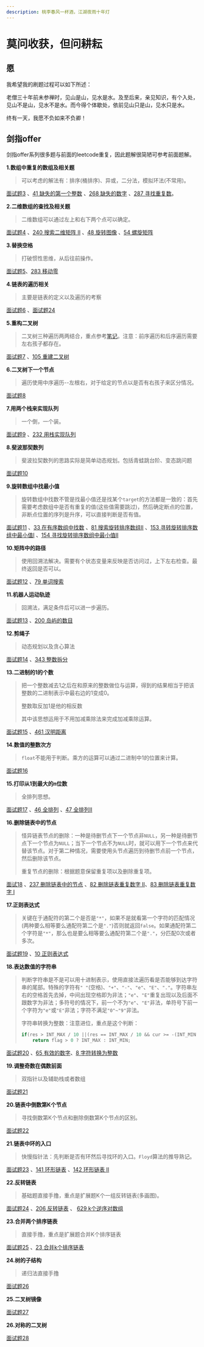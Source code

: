 ```yaml
---
description: 桃李春风一杯酒，江湖夜雨十年灯
---
```


# 莫问收获，但问耕耘

## 愿

我希望我的刷题过程可以如下所述：

老僧三十年前未参禅时，见山是山，见水是水。及至后来，亲见知识，有个入处，见山不是山，见水不是水。而今得个体歇处，依前见山只是山，见水只是水。

终有一天，我愿不负如来不负卿！

## 剑指offer

剑指offer系列很多题与前面的leetcode重复，因此题解很简陋可参考前面题解。

**1.数组中重复的数组及相关题**

> 可以考虑的解法有：排序\(桶排序\)、异或，二分法，模拟环法\(不常用\)。

[面试题3](https://github.com/iezhuozhuo/leetcode-/tree/e2a24c7782b3dbe157705f2b09ff5071caa8733c/offer3.md) 、[41 缺失的第一个整数](https://github.com/iezhuozhuo/leetcode-/tree/e2a24c7782b3dbe157705f2b09ff5071caa8733c/41.md) 、[268 缺失的数字](https://github.com/iezhuozhuo/leetcode-/tree/e2a24c7782b3dbe157705f2b09ff5071caa8733c/268.md) 、[287 寻找重复数](https://github.com/iezhuozhuo/leetcode-/tree/e2a24c7782b3dbe157705f2b09ff5071caa8733c/287.md)。

**2.二维数组的查找及相关题**

> 二维数组可以通过左上和右下两个点可以确定。

[面试题4](https://github.com/iezhuozhuo/leetcode-/tree/e2a24c7782b3dbe157705f2b09ff5071caa8733c/offer4.md) 、[240 搜索二维矩阵 II](https://github.com/iezhuozhuo/leetcode-/tree/e2a24c7782b3dbe157705f2b09ff5071caa8733c/240.md) 、[48 旋转图像](https://github.com/iezhuozhuo/leetcode-/tree/e2a24c7782b3dbe157705f2b09ff5071caa8733c/48.md) 、[54 螺旋矩阵](https://github.com/iezhuozhuo/leetcode-/tree/e2a24c7782b3dbe157705f2b09ff5071caa8733c/54.md)

**3.替换空格**

> 打破惯性思维，从后往前操作。

[面试题5](https://github.com/iezhuozhuo/leetcode-/tree/e2a24c7782b3dbe157705f2b09ff5071caa8733c/offer5.md)、[283 移动零](https://github.com/iezhuozhuo/leetcode-/tree/e2a24c7782b3dbe157705f2b09ff5071caa8733c/283.md)

**4.链表的遍历相关**

> 主要是链表的定义以及遍历的考察

[面试题6](https://github.com/iezhuozhuo/leetcode-/tree/e2a24c7782b3dbe157705f2b09ff5071caa8733c/offer6.md) 、[面试题24](https://github.com/iezhuozhuo/leetcode-/tree/e2a24c7782b3dbe157705f2b09ff5071caa8733c/offer24.md)

**5.重构二叉树**

> 二叉树三种遍历两两结合，重点参考[笔记](https://blog.csdn.net/qq_34342154/article/details/77104202)。注意：前序遍历和后序遍历需要左右孩子都存在。

[面试题7](https://github.com/iezhuozhuo/leetcode-/tree/e2a24c7782b3dbe157705f2b09ff5071caa8733c/offer7.md) 、[105 重建二叉树](https://github.com/iezhuozhuo/leetcode-/tree/e2a24c7782b3dbe157705f2b09ff5071caa8733c/105.md)

**6.二叉树下一个节点**

> 遍历使用中序遍历--左根右，对于给定的节点以是否有右孩子来区分情况。

[面试题8](https://github.com/iezhuozhuo/leetcode-/tree/e2a24c7782b3dbe157705f2b09ff5071caa8733c/offer8.md)

**7.用两个栈来实现队列**

> 一个倒，一个装。

[面试题9](https://github.com/iezhuozhuo/leetcode-/tree/e2a24c7782b3dbe157705f2b09ff5071caa8733c/offer9.md) 、[232 用栈实现队列](https://github.com/iezhuozhuo/leetcode-/tree/e2a24c7782b3dbe157705f2b09ff5071caa8733c/232.md)

**8.斐波那契数列**

> 斐波拉契数列的思路实际是简单动态规划。包括青蛙跳台阶、变态跳问题

[面试题10](https://github.com/iezhuozhuo/leetcode-/tree/e2a24c7782b3dbe157705f2b09ff5071caa8733c/offer10.md)

**9.旋转数组中找最小值**

> 旋转数组中找数不管是找最小值还是找某个`target`的方法都是一致的：首先需要考虑数组中是否有重复的值\(这些值需要跳过\)，然后确定断点的位置，非断点位置的序列是升序，可以直接判断是否有值。

[面试题11](https://github.com/iezhuozhuo/leetcode-/tree/e2a24c7782b3dbe157705f2b09ff5071caa8733c/11.md) 、[33 在有序数组中找数](https://github.com/iezhuozhuo/leetcode-/tree/e2a24c7782b3dbe157705f2b09ff5071caa8733c/33.md) 、[81 搜索旋转排序数组II](https://github.com/iezhuozhuo/leetcode-/tree/e2a24c7782b3dbe157705f2b09ff5071caa8733c/81.md) 、[153 寻转旋转排序数组中最小值I](https://github.com/iezhuozhuo/leetcode-/tree/e2a24c7782b3dbe157705f2b09ff5071caa8733c/153.md) 、[154 寻找旋转排序数组中最小值II](https://github.com/iezhuozhuo/leetcode-/tree/e2a24c7782b3dbe157705f2b09ff5071caa8733c/154.md)

**10.矩阵中的路径**

> 使用回溯法解决。需要有个状态变量来反映是否访问过，上下左右检查。最终返回是否可以。

[面试题12](https://github.com/iezhuozhuo/leetcode-/tree/e2a24c7782b3dbe157705f2b09ff5071caa8733c/offer12.md) 、[79 单词搜索](https://github.com/iezhuozhuo/leetcode-/tree/e2a24c7782b3dbe157705f2b09ff5071caa8733c/79.md)

**11.机器人运动轨迹**

> 回溯法，满足条件后可以进一步遍历。

[面试题13](https://github.com/iezhuozhuo/leetcode-/tree/e2a24c7782b3dbe157705f2b09ff5071caa8733c/offer13.md) 、[200 岛屿的数目](https://github.com/iezhuozhuo/leetcode-/tree/e2a24c7782b3dbe157705f2b09ff5071caa8733c/200.md)

**12.剪绳子**

> 动态规划以及贪心算法

[面试题14](https://github.com/iezhuozhuo/leetcode-/tree/e2a24c7782b3dbe157705f2b09ff5071caa8733c/offer/README.md) 、[343 整数拆分](https://github.com/iezhuozhuo/leetcode-/tree/e2a24c7782b3dbe157705f2b09ff5071caa8733c/343.md)

**13.二进制的1的个数**

> 把一个整数减去1之后在和原来的整数做位与运算，得到的结果相当于把该整数的二进制表示中最右边的1变成0。
>
> 整数取反加1是他的相反数
>
> 其中该思想运用于不用加减乘除法来完成加减乘除运算。

[面试题15](https://github.com/iezhuozhuo/leetcode-/tree/e2a24c7782b3dbe157705f2b09ff5071caa8733c/offer15.md) 、[461 汉明距离](https://github.com/iezhuozhuo/leetcode-/tree/e2a24c7782b3dbe157705f2b09ff5071caa8733c/461.md)

**14.数值的整数次方**

> `float`不能用于判断。乘方的运算可以通过二进制中1的位置来计算。

[面试题16](https://github.com/iezhuozhuo/leetcode-/tree/e2a24c7782b3dbe157705f2b09ff5071caa8733c/offer16.md)

**15.打印从1到最大的n位数**

> 全排列思想。

[面试题17](https://github.com/iezhuozhuo/leetcode-/tree/e2a24c7782b3dbe157705f2b09ff5071caa8733c/offer17.md) 、[46 全排列](https://github.com/iezhuozhuo/leetcode-/tree/e2a24c7782b3dbe157705f2b09ff5071caa8733c/45.md) 、[47 全排列II](https://github.com/iezhuozhuo/leetcode-/tree/e2a24c7782b3dbe157705f2b09ff5071caa8733c/47.md)

**16.删除链表中的节点**

> 怪异链表节点的删除：一种是待删节点下一个节点非`NULL`，另一种是待删节点下一个节点为`NULL`；当下一个节点不为`NULL`时，就可以用下一个节点来代替该节点。对于第二种情况，需要使用头节点遍历到待删节点前一个节点，然后删除该节点。
>
> 重复节点的删除：根据题意保留重复项以及删除重复项。

[面试18](https://github.com/iezhuozhuo/leetcode-/tree/e2a24c7782b3dbe157705f2b09ff5071caa8733c/offer18.md) 、[237 删除链表中的节点](https://github.com/iezhuozhuo/leetcode-/tree/e2a24c7782b3dbe157705f2b09ff5071caa8733c/237.md) 、[82 删除链表重复数字 II](https://github.com/iezhuozhuo/leetcode-/tree/e2a24c7782b3dbe157705f2b09ff5071caa8733c/82.md)、[83 删除链表重复数字 I](https://github.com/iezhuozhuo/leetcode-/tree/e2a24c7782b3dbe157705f2b09ff5071caa8733c/83.md)

**17.正则表达式**

> 关键在于通配符的第二个是否是`"*"`，如果不是就看第一个字符的匹配情况\(两种要么相等要么通配符第二个是`"."`\)否则就返回`false`。如果通配符第二个字符是`"*"`，那么也是要么相等要么通配符第二个是`"."`，分匹配0次或者多次。

[面试题19](https://github.com/iezhuozhuo/leetcode-/tree/e2a24c7782b3dbe157705f2b09ff5071caa8733c/offer19.md) 、[10 正则表达式](https://github.com/iezhuozhuo/leetcode-/tree/e2a24c7782b3dbe157705f2b09ff5071caa8733c/10.md)

**18.表达数值的字符串**

> 判断字符串是不是可以用十进制表示，使用直接法遍历看是否能够到达字符串的尾部。特殊的字符有`" "`\(空格\)、`"+"`、`"-"`、`"e"`、`"E"`、`"."`。字符串左右的空格首先去掉，中间出现空格即为非法；`"e"`、`"E"`重复出现以及后面不跟数字为非法；多符号的情况下，前一个不为`"e"`、`"E"`非法，单符号下前一个字符为`"e"`或`"E"`非法；字符不满足`"0"~"9"`非法。
>
> 字符串转换为整数：注意进位，重点是这个判断：
>
> ```cpp
> if(res > INT_MAX / 10 ||(res == INT_MAX / 10 && cur >= -(INT_MIN % 10)))
>     return flag > 0 ? INT_MAX : INT_MIN;
> ```

[面试题20](https://github.com/iezhuozhuo/leetcode-/tree/e2a24c7782b3dbe157705f2b09ff5071caa8733c/offer20.md) 、[65 有效的数字](https://github.com/iezhuozhuo/leetcode-/tree/e2a24c7782b3dbe157705f2b09ff5071caa8733c/65.md)、[8 字符转换为整数](https://github.com/iezhuozhuo/leetcode-/tree/e2a24c7782b3dbe157705f2b09ff5071caa8733c/8.md)

**19.调整奇数在偶数前面**

> 双指针以及辅助栈或者数组

[面试题21](offer21.md) 

**20.链表中倒数第K个节点**

> 寻找倒数第K个节点和删除倒数第K个节点的区别。

[面试题22](offer22.md) 

**21.链表中环的入口**

> 快慢指针法：先判断是否有环然后寻找环的入口。`Floyd`算法的推导熟记。

[面试题23](offer23.md) 、[141 环形链表](141.md) 、[142 环形链表 II](142.md)

**22.反转链表**

> 基础题直接手撸，重点是扩展题K个一组反转链表(多画图)。

[面试题24](offer24.md) 、[206 反转链表](206.md) 、 [629 k个逆序对数组](629.md) 

**23.合并两个排序链表**

> 直接手撸，重点是扩展题合并K个排序链表

[面试题25](offer25.md) 、[23 合并k个排序链表](23.md)

**24.树的子结构**

> 递归法直接手撸

[面试题26](offer26.md) 

**25.二叉树镜像**

[面试题27](offer27.md) 

**26.对称的二叉树**

[面试题28](offer28.md) 